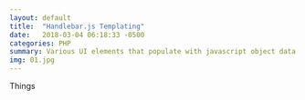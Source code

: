```yaml
---
layout: default
title:  "Handlebar.js Templating"
date:   2018-03-04 06:18:33 -0500
categories: PHP
summary: Various UI elements that populate with javascript object data.
img: 01.jpg
---
```


Things